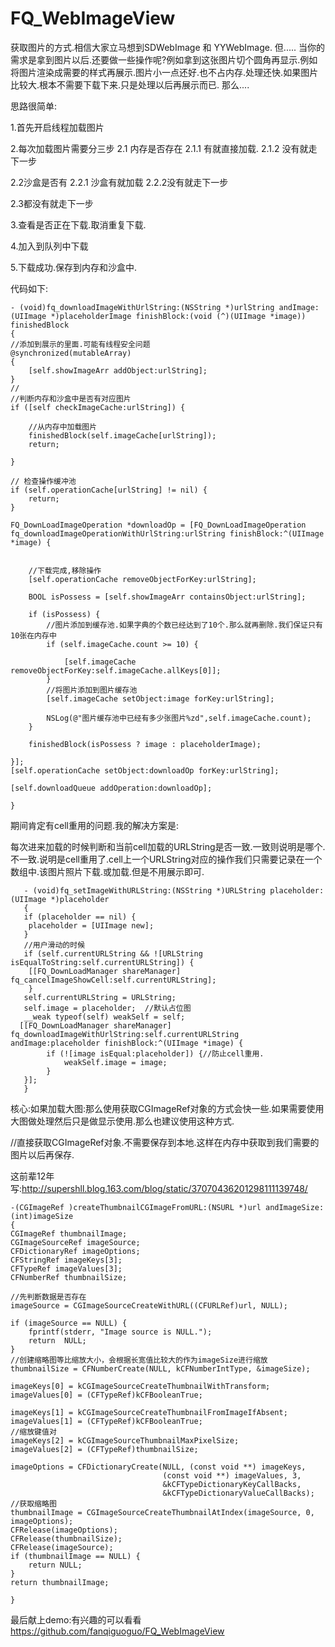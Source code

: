 # FQ_WebImageView

获取图片的方式.相信大家立马想到SDWebImage 和 YYWebImage.
但.....
当你的需求是拿到图片以后.还要做一些操作呢?例如拿到这张图片切个圆角再显示.例如将图片渲染成需要的样式再展示.图片小一点还好.也不占内存.处理还快.如果图片比较大.根本不需要下载下来.只是处理以后再展示而已.
那么....

思路很简单:

1.首先开启线程加载图片

2.每次加载图片需要分三步
2.1 内存是否存在
2.1.1 有就直接加载.
2.1.2 没有就走下一步

2.2沙盒是否有
2.2.1 沙盒有就加载
2.2.2没有就走下一步

2.3都没有就走下一步

3.查看是否正在下载.取消重复下载.

4.加入到队列中下载

5.下载成功.保存到内存和沙盒中.

代码如下:

    - (void)fq_downloadImageWithUrlString:(NSString *)urlString andImage:(UIImage *)placeholderImage finishBlock:(void (^)(UIImage *image)) finishedBlock
    {
    //添加到展示的里面.可能有线程安全问题
    @synchronized(mutableArray)
    {
        [self.showImageArr addObject:urlString];
    }
    //
    //判断内存和沙盒中是否有对应图片
    if ([self checkImageCache:urlString]) {
        
        //从内存中加载图片
        finishedBlock(self.imageCache[urlString]);
        return;
        
    }
    
    // 检查操作缓冲池
    if (self.operationCache[urlString] != nil) {
        return;
    }
    
    FQ_DownLoadImageOperation *downloadOp = [FQ_DownLoadImageOperation fq_downloadImageOperationWithUrlString:urlString finishBlock:^(UIImage *image) {
        
        
        //下载完成,移除操作
        [self.operationCache removeObjectForKey:urlString];
        
        BOOL isPossess = [self.showImageArr containsObject:urlString];
        
        if (isPossess) {
            //图片添加到缓存池.如果字典的个数已经达到了10个.那么就再删除.我们保证只有10张在内存中
            if (self.imageCache.count >= 10) {
                
                [self.imageCache removeObjectForKey:self.imageCache.allKeys[0]];
            }
            //将图片添加到图片缓存池
            [self.imageCache setObject:image forKey:urlString];
            
            NSLog(@"图片缓存池中已经有多少张图片%zd",self.imageCache.count);
        }
        
        finishedBlock(isPossess ? image : placeholderImage);
    
    }];
    [self.operationCache setObject:downloadOp forKey:urlString];
    
    [self.downloadQueue addOperation:downloadOp];
    
    }


期间肯定有cell重用的问题.我的解决方案是:

每次进来加载的时候判断和当前cell加载的URLString是否一致.一致则说明是哪个.不一致.说明是cell重用了.cell上一个URLString对应的操作我们只需要记录在一个数组中.该图片照片下载.或加载.但是不用展示即可.


       - (void)fq_setImageWithURLString:(NSString *)URLString placeholder:(UIImage *)placeholder
       {
       if (placeholder == nil) {
        placeholder = [UIImage new];
       }
       //用户滑动的时候
       if (self.currentURLString && ![URLString isEqualToString:self.currentURLString]) {
        [[FQ_DownLoadManager shareManager] fq_cancelImageShowCell:self.currentURLString];  
        }
       self.currentURLString = URLString;
       self.image = placeholder;  //默认占位图
       __weak typeof(self) weakSelf = self;
      [[FQ_DownLoadManager shareManager] fq_downloadImageWithUrlString:self.currentURLString andImage:placeholder finishBlock:^(UIImage *image) {
            if (![image isEqual:placeholder]) {//防止cell重用.
                weakSelf.image = image;
            }
       }];
       }

 
核心:如果加载大图:那么使用获取CGImageRef对象的方式会快一些.如果需要使用大图做处理然后只是做显示使用.那么也建议使用这种方式.

//直接获取CGImageRef对象.不需要保存到本地.这样在内存中获取到我们需要的图片以后再保存.

这前辈12年写:http://supershll.blog.163.com/blog/static/37070436201298111139748/

    -(CGImageRef )createThumbnailCGImageFromURL:(NSURL *)url andImageSize:(int)imageSize
    {
    CGImageRef thumbnailImage;
    CGImageSourceRef imageSource;
    CFDictionaryRef imageOptions;
    CFStringRef imageKeys[3];
    CFTypeRef imageValues[3];
    CFNumberRef thumbnailSize;
    
    //先判断数据是否存在
    imageSource = CGImageSourceCreateWithURL((CFURLRef)url, NULL);
    
    if (imageSource == NULL) {
        fprintf(stderr, "Image source is NULL.");
        return  NULL;
    }
    //创建缩略图等比缩放大小，会根据长宽值比较大的作为imageSize进行缩放
    thumbnailSize = CFNumberCreate(NULL, kCFNumberIntType, &imageSize);
    
    imageKeys[0] = kCGImageSourceCreateThumbnailWithTransform;
    imageValues[0] = (CFTypeRef)kCFBooleanTrue;
    
    imageKeys[1] = kCGImageSourceCreateThumbnailFromImageIfAbsent;
    imageValues[1] = (CFTypeRef)kCFBooleanTrue;
    //缩放键值对
    imageKeys[2] = kCGImageSourceThumbnailMaxPixelSize;
    imageValues[2] = (CFTypeRef)thumbnailSize;
    
    imageOptions = CFDictionaryCreate(NULL, (const void **) imageKeys,
                                      (const void **) imageValues, 3,
                                      &kCFTypeDictionaryKeyCallBacks,
                                      &kCFTypeDictionaryValueCallBacks);
    //获取缩略图
    thumbnailImage = CGImageSourceCreateThumbnailAtIndex(imageSource, 0, imageOptions);
    CFRelease(imageOptions);
    CFRelease(thumbnailSize);
    CFRelease(imageSource);
    if (thumbnailImage == NULL) {
        return NULL;
    }
    return thumbnailImage;
    
    }

最后献上demo:有兴趣的可以看看
https://github.com/fanqiguoguo/FQ_WebImageView
